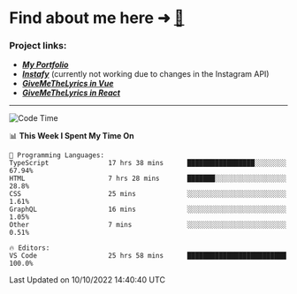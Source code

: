 # Find about me here ➜ [🧑](https://pauabella.dev)

### Project links:
- ***[My Portfolio](https://pauabella.dev)***
- ***[Instafy](https://instafy.me)*** (currently not working due to changes in the Instagram API)
- ***[GiveMeTheLyrics in Vue](https://lyrics.pauabella.dev)***
- ***[GiveMeTheLyrics in React](https://pauabella.dev/GiveMeTheLyrics)***

---
<!--START_SECTION:waka-->
![Code Time](http://img.shields.io/badge/Code%20Time-1%2C531%20hrs%201%20min-blue)

📊 **This Week I Spent My Time On** 

```text
💬 Programming Languages: 
TypeScript               17 hrs 38 mins      █████████████████░░░░░░░░   67.94% 
HTML                     7 hrs 28 mins       ███████░░░░░░░░░░░░░░░░░░   28.8% 
CSS                      25 mins             ░░░░░░░░░░░░░░░░░░░░░░░░░   1.61% 
GraphQL                  16 mins             ░░░░░░░░░░░░░░░░░░░░░░░░░   1.05% 
Other                    7 mins              ░░░░░░░░░░░░░░░░░░░░░░░░░   0.51%

🔥 Editors: 
VS Code                  25 hrs 58 mins      █████████████████████████   100.0%

```


 Last Updated on 10/10/2022 14:40:40 UTC
<!--END_SECTION:waka-->
